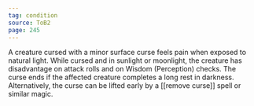 ```yaml
---
tag: condition
source: ToB2
page: 245
---
```


A creature cursed with a minor surface curse feels pain when exposed to natural light. While cursed and in sunlight or moonlight, the creature has disadvantage on attack rolls and on Wisdom (Perception) checks. The curse ends if the affected creature completes a long rest in darkness. Alternatively, the curse can be lifted early by a [[remove curse]] spell or similar magic.





